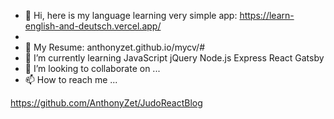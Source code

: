 - 👋 Hi, here is my language learning very simple app: https://learn-english-and-deutsch.vercel.app/
- 
- 👀 My Resume: anthonyzet.github.io/mycv/#
- 🌱 I’m currently learning JavaScript jQuery Node.js Express React Gatsby
- 💞️ I’m looking to collaborate on ...
- 📫 How to reach me ...

https://github.com/AnthonyZet/JudoReactBlog

<!---
AnthonyZet/AnthonyZet is a ✨ special ✨ repository because its `README.md` (this file) appears on your GitHub profile.
You can click the Preview link to take a look at your changes.
--->
